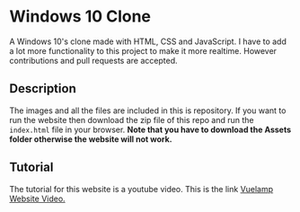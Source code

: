 # Windows 10 Clone

A Windows 10's clone made with HTML, CSS and JavaScript. I have to add a lot more functionality to this project to make it more realtime. However contributions and pull requests are accepted.

## Description
The images and all the files are included in this is repository. If you want to run the website then download the zip file of this repo and run the ```index.html``` file in your browser.
**Note that you have to download the Assets folder otherwise the website will not work.**

## Tutorial
The tutorial for this website is a youtube video. This is the link [Vuelamp Website Video.](https://youtu.be/RlC1bawrcbk)
